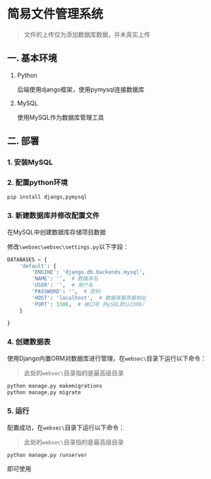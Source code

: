 # 简易文件管理系统

> 文件的上传仅为添加数据库数据，并未真实上传

## 一. 基本环境

1. Python

   后端使用django框架，使用pymysql连接数据库

2. MySQL

   使用MySQL作为数据库管理工具

## 二. 部署

### 1. 安装MySQL

### 2. 配置python环境

``pip install django,pymysql``

### 3. 新建数据库并修改配置文件

在MySQL中创建数据库存储项目数据

修改```\websec\websec\settings.py```以下字段：

```python
DATABASES = {
    'default': {
        'ENGINE': 'django.db.backends.mysql',  
        'NAME': '',  # 数据库名
        'USER': '',  # 用户名
        'PASSWORD': '',  # 密码
        'HOST': 'localhost',  # 数据库服务器地址
        'PORT': 3306,  # 端口号（MySQL默认3306）
    }

}
```

### 4. 创建数据表

使用Django内置ORM对数据库进行管理，在`websec\`目录下运行以下命令：

> 此处的`websec\`目录指的是最高级目录

```bash
python manage.py makemigrations
python manage.py migrate
```

### 5. 运行

配置成功，在`websec\`目录下运行以下命令：

> 此处的`websec\`目录指的是最高级目录

```python manage.py runserver```

即可使用



